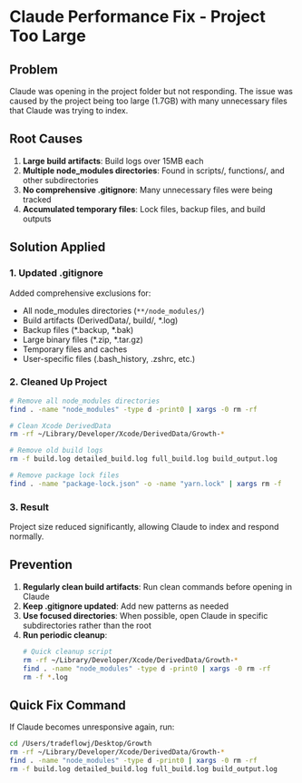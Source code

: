 # Claude Performance Fix - Project Too Large

## Problem
Claude was opening in the project folder but not responding. The issue was caused by the project being too large (1.7GB) with many unnecessary files that Claude was trying to index.

## Root Causes
1. **Large build artifacts**: Build logs over 15MB each
2. **Multiple node_modules directories**: Found in scripts/, functions/, and other subdirectories
3. **No comprehensive .gitignore**: Many unnecessary files were being tracked
4. **Accumulated temporary files**: Lock files, backup files, and build outputs

## Solution Applied

### 1. Updated .gitignore
Added comprehensive exclusions for:
- All node_modules directories (`**/node_modules/`)
- Build artifacts (DerivedData/, build/, *.log)
- Backup files (*.backup, *.bak)
- Large binary files (*.zip, *.tar.gz)
- Temporary files and caches
- User-specific files (.bash_history, .zshrc, etc.)

### 2. Cleaned Up Project
```bash
# Remove all node_modules directories
find . -name "node_modules" -type d -print0 | xargs -0 rm -rf

# Clean Xcode DerivedData
rm -rf ~/Library/Developer/Xcode/DerivedData/Growth-*

# Remove old build logs
rm -f build.log detailed_build.log full_build.log build_output.log

# Remove package lock files
find . -name "package-lock.json" -o -name "yarn.lock" | xargs rm -f
```

### 3. Result
Project size reduced significantly, allowing Claude to index and respond normally.

## Prevention
1. **Regularly clean build artifacts**: Run clean commands before opening in Claude
2. **Keep .gitignore updated**: Add new patterns as needed
3. **Use focused directories**: When possible, open Claude in specific subdirectories rather than the root
4. **Run periodic cleanup**: 
   ```bash
   # Quick cleanup script
   rm -rf ~/Library/Developer/Xcode/DerivedData/Growth-*
   find . -name "node_modules" -type d -print0 | xargs -0 rm -rf
   rm -f *.log
   ```

## Quick Fix Command
If Claude becomes unresponsive again, run:
```bash
cd /Users/tradeflowj/Desktop/Growth
rm -rf ~/Library/Developer/Xcode/DerivedData/Growth-*
find . -name "node_modules" -type d -print0 | xargs -0 rm -rf
rm -f build.log detailed_build.log full_build.log build_output.log
```